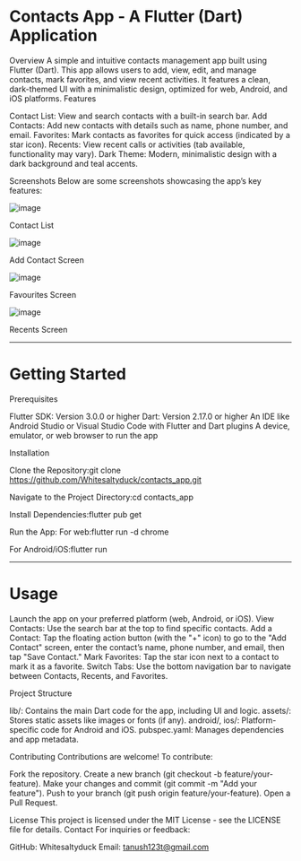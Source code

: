 # Contacts App - A Flutter (Dart) Application
Overview
A simple and intuitive contacts management app built using Flutter (Dart). This app allows users to add, view, edit, and manage contacts, mark favorites, and view recent activities. It features a clean, dark-themed UI with a minimalistic design, optimized for web, Android, and iOS platforms.
Features

Contact List: View and search contacts with a built-in search bar.
Add Contacts: Add new contacts with details such as name, phone number, and email.
Favorites: Mark contacts as favorites for quick access (indicated by a star icon).
Recents: View recent calls or activities (tab available, functionality may vary).
Dark Theme: Modern, minimalistic design with a dark background and teal accents.

Screenshots
Below are some screenshots showcasing the app’s key features:

![image](https://github.com/user-attachments/assets/0e3a85a0-65c9-4d61-85c8-22832f7714cf)

Contact List

![image](https://github.com/user-attachments/assets/92639bab-9ad6-4193-8f98-0ef2930b23ef)

Add Contact Screen

![image](https://github.com/user-attachments/assets/15bd5b21-9adc-4ce9-bc72-45b7d5a5be09)

Favourites Screen

![image](https://github.com/user-attachments/assets/d20c5c6a-8a3c-401e-859d-89c67e58f5ce)

Recents Screen

---

# Getting Started
Prerequisites

Flutter SDK: Version 3.0.0 or higher
Dart: Version 2.17.0 or higher
An IDE like Android Studio or Visual Studio Code with Flutter and Dart plugins
A device, emulator, or web browser to run the app

Installation

Clone the Repository:git clone https://github.com/Whitesaltyduck/contacts_app.git


Navigate to the Project Directory:cd contacts_app


Install Dependencies:flutter pub get


Run the App:
For web:flutter run -d chrome


For Android/iOS:flutter run


---


# Usage

Launch the app on your preferred platform (web, Android, or iOS).
View Contacts: Use the search bar at the top to find specific contacts.
Add a Contact: Tap the floating action button (with the "+" icon) to go to the "Add Contact" screen, enter the contact’s name, phone number, and email, then tap "Save Contact."
Mark Favorites: Tap the star icon next to a contact to mark it as a favorite.
Switch Tabs: Use the bottom navigation bar to navigate between Contacts, Recents, and Favorites.

Project Structure

lib/: Contains the main Dart code for the app, including UI and logic.
assets/: Stores static assets like images or fonts (if any).
android/, ios/: Platform-specific code for Android and iOS.
pubspec.yaml: Manages dependencies and app metadata.

Contributing
Contributions are welcome! To contribute:

Fork the repository.
Create a new branch (git checkout -b feature/your-feature).
Make your changes and commit (git commit -m "Add your feature").
Push to your branch (git push origin feature/your-feature).
Open a Pull Request.

License
This project is licensed under the MIT License - see the LICENSE file for details.
Contact
For inquiries or feedback:

GitHub: Whitesaltyduck
Email: tanush123t@gmail.com

